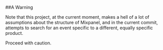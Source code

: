 ##A Warning

Note that this project, at the current moment, makes a hell of a lot of assumptions about the structure of Mixpanel, and in the current commit, attempts to search for an event specific to a different, equally specific product. 

Proceed with caution. 
